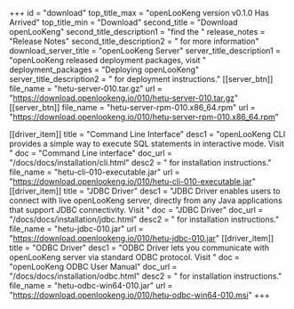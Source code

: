 +++
id = "download"
top_title_max = "openLooKeng version v0.1.0 Has Arrived"
top_title_min = "Download"
second_title = "Download openLooKeng"
second_title_description1 = "find the "
release_notes = "Release Notes"
second_title_description2 = " for more information"
download_server_title = "openLooKeng Server"
server_title_description1 = "openLooKeng released deployment packages, visit "
deployment_packages = "Deploying openLooKeng"
server_title_description2 = " for deployment instructions."
[[server_btn]]
    file_name = "hetu-server-010.tar.gz"
    url = "https://download.openlookeng.io/010/hetu-server-010.tar.gz"
[[server_btn]]
    file_name = "hetu-server-rpm-010.x86_64.rpm"
    url = "https://download.openlookeng.io/010/hetu-server-rpm-010.x86_64.rpm"

[[driver_item]]
    title = "Command Line Interface"
    desc1 = "openLooKeng CLI provides a simple way to execute SQL statements in interactive mode. Visit "
    doc = "Command Line interface"
    doc_url = "/docs/docs/installation/cli.html"
    desc2 = " for installation instructions."
    file_name = "hetu-cli-010-executable.jar"
    url = "https://download.openlookeng.io/010/hetu-cli-010-executable.jar"
[[driver_item]]
    title = "JDBC Driver"
    desc1 = "JDBC Driver enables users to connect with live openLooKeng server, directly from any Java applications that support JDBC connectivity.  Visit "
    doc = "JDBC Driver"
    doc_url = "/docs/docs/installation/jdbc.html"
    desc2 = " for installation instructions."
    file_name = "hetu-jdbc-010.jar"
    url = "https://download.openlookeng.io/010/hetu-jdbc-010.jar"
[[driver_item]]
    title = "ODBC Driver"
    desc1 = "ODBC Driver lets you communicate with openLooKeng server via standard ODBC protocol. Visit "
    doc = "openLooKeng ODBC User Manual"
    doc_url = "/docs/docs/installation/odbc.html"
    desc2 = " for installation instructions."
    file_name = "hetu-odbc-win64-010.jar"
    url = "https://download.openlookeng.io/010/hetu-odbc-win64-010.msi"
+++
